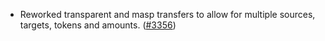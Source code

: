 - Reworked transparent and masp transfers to allow for multiple sources, targets,
  tokens and amounts. ([\#3356](https://github.com/anoma/namada/pull/3356))